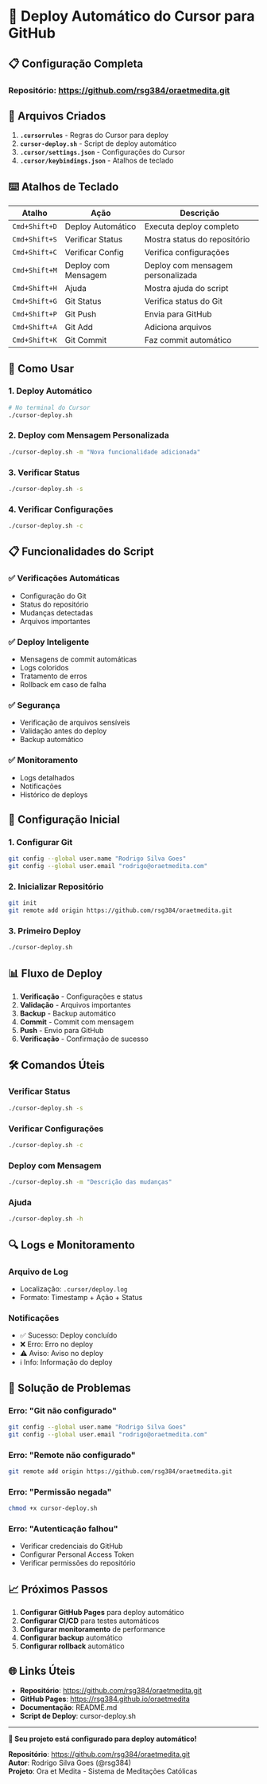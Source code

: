 # 🚀 Deploy Automático do Cursor para GitHub

## 📋 Configuração Completa

### Repositório: https://github.com/rsg384/oraetmedita.git

## 🎯 Arquivos Criados

1. **`.cursorrules`** - Regras do Cursor para deploy
2. **`cursor-deploy.sh`** - Script de deploy automático
3. **`.cursor/settings.json`** - Configurações do Cursor
4. **`.cursor/keybindings.json`** - Atalhos de teclado

## ⌨️ Atalhos de Teclado

| Atalho | Ação | Descrição |
|--------|------|-----------|
| `Cmd+Shift+D` | Deploy Automático | Executa deploy completo |
| `Cmd+Shift+S` | Verificar Status | Mostra status do repositório |
| `Cmd+Shift+C` | Verificar Config | Verifica configurações |
| `Cmd+Shift+M` | Deploy com Mensagem | Deploy com mensagem personalizada |
| `Cmd+Shift+H` | Ajuda | Mostra ajuda do script |
| `Cmd+Shift+G` | Git Status | Verifica status do Git |
| `Cmd+Shift+P` | Git Push | Envia para GitHub |
| `Cmd+Shift+A` | Git Add | Adiciona arquivos |
| `Cmd+Shift+K` | Git Commit | Faz commit automático |

## 🚀 Como Usar

### 1. Deploy Automático
```bash
# No terminal do Cursor
./cursor-deploy.sh
```

### 2. Deploy com Mensagem Personalizada
```bash
./cursor-deploy.sh -m "Nova funcionalidade adicionada"
```

### 3. Verificar Status
```bash
./cursor-deploy.sh -s
```

### 4. Verificar Configurações
```bash
./cursor-deploy.sh -c
```

## 📋 Funcionalidades do Script

### ✅ Verificações Automáticas
- Configuração do Git
- Status do repositório
- Mudanças detectadas
- Arquivos importantes

### ✅ Deploy Inteligente
- Mensagens de commit automáticas
- Logs coloridos
- Tratamento de erros
- Rollback em caso de falha

### ✅ Segurança
- Verificação de arquivos sensíveis
- Validação antes do deploy
- Backup automático

### ✅ Monitoramento
- Logs detalhados
- Notificações
- Histórico de deploys

## 🔧 Configuração Inicial

### 1. Configurar Git
```bash
git config --global user.name "Rodrigo Silva Goes"
git config --global user.email "rodrigo@oraetmedita.com"
```

### 2. Inicializar Repositório
```bash
git init
git remote add origin https://github.com/rsg384/oraetmedita.git
```

### 3. Primeiro Deploy
```bash
./cursor-deploy.sh
```

## 📊 Fluxo de Deploy

1. **Verificação** - Configurações e status
2. **Validação** - Arquivos importantes
3. **Backup** - Backup automático
4. **Commit** - Commit com mensagem
5. **Push** - Envio para GitHub
6. **Verificação** - Confirmação de sucesso

## 🛠️ Comandos Úteis

### Verificar Status
```bash
./cursor-deploy.sh -s
```

### Verificar Configurações
```bash
./cursor-deploy.sh -c
```

### Deploy com Mensagem
```bash
./cursor-deploy.sh -m "Descrição das mudanças"
```

### Ajuda
```bash
./cursor-deploy.sh -h
```

## 🔍 Logs e Monitoramento

### Arquivo de Log
- Localização: `.cursor/deploy.log`
- Formato: Timestamp + Ação + Status

### Notificações
- ✅ Sucesso: Deploy concluído
- ❌ Erro: Erro no deploy
- ⚠️ Aviso: Aviso no deploy
- ℹ️ Info: Informação do deploy

## 🚨 Solução de Problemas

### Erro: "Git não configurado"
```bash
git config --global user.name "Rodrigo Silva Goes"
git config --global user.email "rodrigo@oraetmedita.com"
```

### Erro: "Remote não configurado"
```bash
git remote add origin https://github.com/rsg384/oraetmedita.git
```

### Erro: "Permissão negada"
```bash
chmod +x cursor-deploy.sh
```

### Erro: "Autenticação falhou"
- Verificar credenciais do GitHub
- Configurar Personal Access Token
- Verificar permissões do repositório

## 📈 Próximos Passos

1. **Configurar GitHub Pages** para deploy automático
2. **Configurar CI/CD** para testes automáticos
3. **Configurar monitoramento** de performance
4. **Configurar backup** automático
5. **Configurar rollback** automático

## 🌐 Links Úteis

- **Repositório**: https://github.com/rsg384/oraetmedita.git
- **GitHub Pages**: https://rsg384.github.io/oraetmedita
- **Documentação**: README.md
- **Script de Deploy**: cursor-deploy.sh

---

**🎉 Seu projeto está configurado para deploy automático!**

**Repositório**: https://github.com/rsg384/oraetmedita.git  
**Autor**: Rodrigo Silva Goes (@rsg384)  
**Projeto**: Ora et Medita - Sistema de Meditações Católicas 